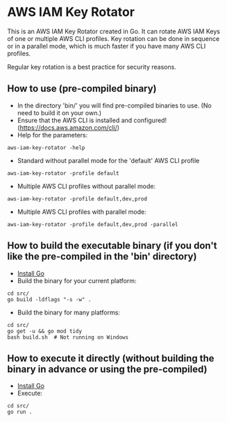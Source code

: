 # AWS IAM Key Rotator

This is an AWS IAM Key Rotator created in Go.
It can rotate AWS IAM Keys of one or multiple AWS CLI profiles.
Key rotation can be done in sequence or in a parallel mode, which is much faster if you have many AWS CLI profiles.

Regular key rotation is a best practice for security reasons.


## How to use (pre-compiled binary)
 * In the directory 'bin/' you will find pre-compiled binaries to use. (No need to build it on your own.)
 * Ensure that the AWS CLI is installed and configured! (https://docs.aws.amazon.com/cli/)
 * Help for the parameters:
```
aws-iam-key-rotator -help
```
 * Standard without parallel mode for the 'default' AWS CLI profile
```
aws-iam-key-rotator -profile default
```
 * Multiple AWS CLI profiles without parallel mode:
```
aws-iam-key-rotator -profile default,dev,prod
```
 * Multiple AWS CLI profiles with parallel mode:
```
aws-iam-key-rotator -profile default,dev,prod -parallel
```


## How to build the executable binary (if you don't like the pre-compiled in the 'bin' directory)
 * [Install Go](https://go.dev/doc/install)
 * Build the binary for your current platform:
```
cd src/
go build -ldflags "-s -w" .
```
 * Build the binary for many platforms:
```
cd src/
go get -u && go mod tidy
bash build.sh  # Not running on Windows
```


## How to execute it directly (without building the binary in advance or using the pre-compiled)
 * [Install Go](https://go.dev/doc/install)
  * Execute:
```
cd src/
go run .
```
